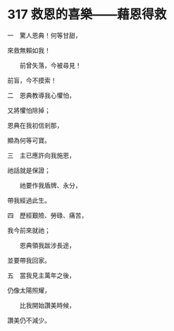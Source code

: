 # 317 救恩的喜樂——藉恩得救

一　驚人恩典！何等甘甜，

來救無賴如我！

　　前曾失落，今被尋見！

前盲，今不摸索！

二　恩典教導我心懼怕，

又將懼怕除掉；

恩典在我初信剎那，

顯為何等可寶。

三　主已應許向我施恩，

祂話就是保證；

　　祂要作我盾牌、永分，

帶我經過此生。

四　歷經艱險、勞碌、痛苦，

我今前來就祂；

　　恩典領我跋涉長途，

並要帶我回家。

五　當我見主萬年之後，

仍像太陽照耀，

　　比我開始讚美時候，

讚美仍不減少。


